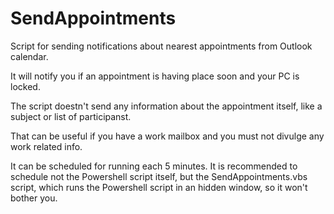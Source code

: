 # SendAppointments
Script for sending notifications about nearest appointments from Outlook calendar.

It will notify you if an appointment is having place soon and your PC is locked.

The script doestn't send any information about the appointment itself, like a subject or list of participanst.

That can be useful if you have a work mailbox and you must not divulge any work related info.

It can be scheduled for running each 5 minutes. It is recommended to schedule not the Powershell script itself, but the SendAppointments.vbs script, which runs the Powershell script in an hidden window, so it won't bother you.
